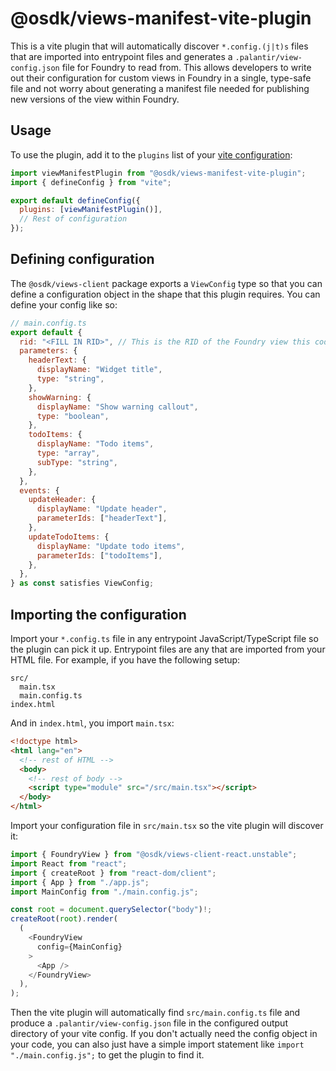# @osdk/views-manifest-vite-plugin

This is a vite plugin that will automatically discover `*.config.(j|t)s` files that are imported into entrypoint files and generates a `.palantir/view-config.json` file for Foundry to read from. This allows developers to write out their configuration for custom views in Foundry in a single, type-safe file and not worry about generating a manifest file needed for publishing new versions of the view within Foundry.

## Usage

To use the plugin, add it to the `plugins` list of your [vite configuration](https://vitejs.dev/config/):

```js
import viewManifestPlugin from "@osdk/views-manifest-vite-plugin";
import { defineConfig } from "vite";

export default defineConfig({
  plugins: [viewManifestPlugin()],
  // Rest of configuration
});
```

## Defining configuration

The `@osdk/views-client` package exports a `ViewConfig` type so that you can define a configuration object in the shape that this plugin requires. You can define your config like so:

```js
// main.config.ts
export default {
  rid: "<FILL IN RID>", // This is the RID of the Foundry view this code will publish to
  parameters: {
    headerText: {
      displayName: "Widget title",
      type: "string",
    },
    showWarning: {
      displayName: "Show warning callout",
      type: "boolean",
    },
    todoItems: {
      displayName: "Todo items",
      type: "array",
      subType: "string",
    },
  },
  events: {
    updateHeader: {
      displayName: "Update header",
      parameterIds: ["headerText"],
    },
    updateTodoItems: {
      displayName: "Update todo items",
      parameterIds: ["todoItems"],
    },
  },
} as const satisfies ViewConfig;
```

## Importing the configuration

Import your `*.config.ts` file in any entrypoint JavaScript/TypeScript file so the plugin can pick it up. Entrypoint files are any that are imported from your HTML file. For example, if you have the following setup:

```
src/
  main.tsx
  main.config.ts
index.html
```

And in `index.html`, you import `main.tsx`:

```html
<!doctype html>
<html lang="en">
  <!-- rest of HTML -->
  <body>
    <!-- rest of body -->
    <script type="module" src="/src/main.tsx"></script>
  </body>
</html>
```

Import your configuration file in `src/main.tsx` so the vite plugin will discover it:

```js
import { FoundryView } from "@osdk/views-client-react.unstable";
import React from "react";
import { createRoot } from "react-dom/client";
import { App } from "./app.js";
import MainConfig from "./main.config.js";

const root = document.querySelector("body")!;
createRoot(root).render(
  (
    <FoundryView
      config={MainConfig}
    >
      <App />
    </FoundryView>
  ),
);
```

Then the vite plugin will automatically find `src/main.config.ts` file and produce a `.palantir/view-config.json` file in the configured output directory of your vite config. If you don't actually need the config object in your code, you can also just have a simple import statement like `import "./main.config.js";` to get the plugin to find it.
